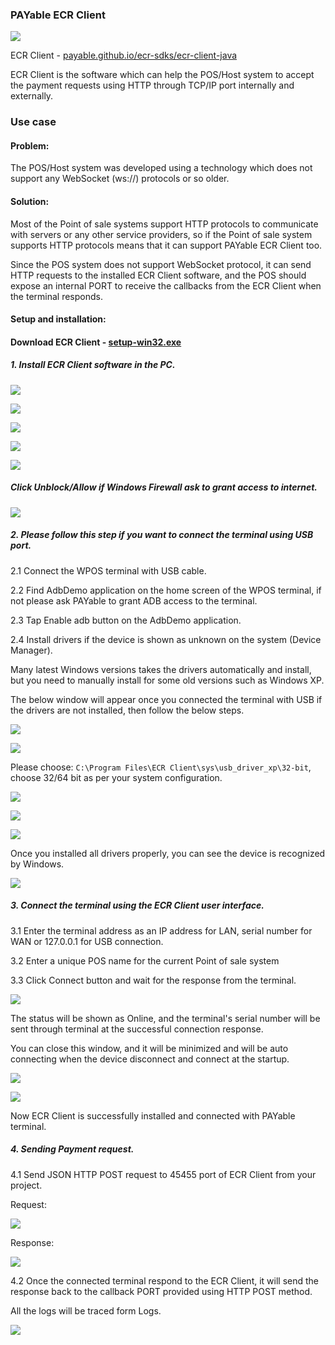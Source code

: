 ### PAYable ECR Client

![](https://i.imgur.com/P8L2Oc7.png)

ECR Client - [payable.github.io/ecr-sdks/ecr-client-java](https://payable.github.io/ecr-sdks/ecr-client-java)

ECR Client is the software which can help the POS/Host system to accept the payment requests using HTTP through TCP/IP port internally and externally.

### Use case

#### Problem: 

The POS/Host system was developed using a technology which does not support any WebSocket (ws://) protocols or so older.

#### Solution:

Most of the Point of sale systems support HTTP protocols to communicate with servers or any other service providers, so if the Point of sale system supports
HTTP protocols means that it can support PAYable ECR Client too.

Since the POS system does not support WebSocket protocol, it can send HTTP requests to the installed ECR Client software, 
and the POS should expose an internal PORT to receive the callbacks from the ECR Client when the terminal responds.

#### Setup and installation:

#### Download ECR Client - [setup-win32.exe](https://github.com/payable/ecr-sdks/raw/master/ecr-client-java/platforms/windows-xp-32/setup-win32.exe)

##### 1. Install ECR Client software in the PC.

![](screenshots/1.png)

![](screenshots/2.png)

![](screenshots/3.png)

![](screenshots/4.png)

![](screenshots/5.png)

##### Click Unblock/Allow if Windows Firewall ask to grant access to internet.

![](screenshots/6.png)

##### 2. Please follow this step if you want to connect the terminal using USB port.

2.1 Connect the WPOS terminal with USB cable.

2.2 Find AdbDemo application on the home screen of the WPOS terminal, if not please ask PAYable to grant ADB access to the terminal.

2.3 Tap Enable adb button on the AdbDemo application.

2.4 Install drivers if the device is shown as unknown on the system (Device Manager). 

Many latest Windows versions takes the drivers automatically and install, but you need to manually install for some old versions such as Windows XP.

The below window will appear once you connected the terminal with USB if the drivers are not installed, then follow the below steps.

![](screenshots/8.png)

![](screenshots/9.png)

Please choose: `C:\Program Files\ECR Client\sys\usb_driver_xp\32-bit`, choose 32/64 bit as per your system configuration.

![](screenshots/10.png)

![](screenshots/11.png)

![](screenshots/12.png)

Once you installed all drivers properly, you can see the device is recognized by Windows.

![](screenshots/13.png)


##### 3. Connect the terminal using the ECR Client user interface.

3.1 Enter the terminal address as an IP address for LAN, serial number for WAN or 127.0.0.1 for USB connection.

3.2 Enter a unique POS name for the current Point of sale system

3.3 Click Connect button and wait for the response from the terminal.

![](screenshots/14.png)

The status will be shown as Online, and the terminal's serial number will be sent through terminal at the successful connection response.

You can close this window, and it will be minimized and will be auto connecting when the device disconnect and connect at the startup.

![](screenshots/16.png)

![](screenshots/15.png)

Now ECR Client is successfully installed and connected with PAYable terminal.

##### 4. Sending Payment request.

4.1 Send JSON HTTP POST request to 45455 port of ECR Client from your project.

Request:

![](screenshots/19.png)

Response:

![](screenshots/20.png)

4.2 Once the connected terminal respond to the ECR Client, it will send the response back to the callback PORT provided using HTTP POST method.

All the logs will be traced form Logs.

![](screenshots/21.png)
